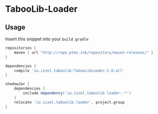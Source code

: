 # TabooLib-Loader

## Usage
Insert this snippet into your `build.gradle`
```groovy
repositories {
    maven { url "http://repo.ptms.ink/repository/maven-releases/" }
}

dependencies {
    compile 'io.izzel.taboolib:TabooLibLoader:1.6:all'
}

shadowJar {
    dependencies {
        include dependency('io.izzel.taboolib.loader:.*')
    }
    relocate 'io.izzel.taboolib.loader', project.group
}
```